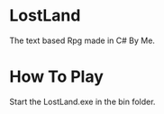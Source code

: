 # LostLand
The text based Rpg made in C# By Me.
# How To Play
Start the LostLand.exe in the bin folder.
